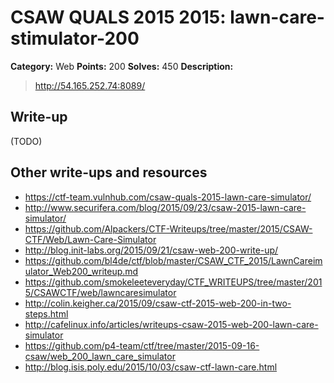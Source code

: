 # CSAW QUALS 2015 2015: lawn-care-stimulator-200

**Category:** Web
**Points:** 200
**Solves:** 450
**Description:**

> http://54.165.252.74:8089/


## Write-up

(TODO)

## Other write-ups and resources

* <https://ctf-team.vulnhub.com/csaw-quals-2015-lawn-care-simulator/>
* <http://www.securifera.com/blog/2015/09/23/csaw-2015-lawn-care-simulator/>
* <https://github.com/Alpackers/CTF-Writeups/tree/master/2015/CSAW-CTF/Web/Lawn-Care-Simulator>
* <http://blog.init-labs.org/2015/09/21/csaw-web-200-write-up/>
* <https://github.com/bl4de/ctf/blob/master/CSAW_CTF_2015/LawnCareimulator_Web200_writeup.md>
* <https://github.com/smokeleeteveryday/CTF_WRITEUPS/tree/master/2015/CSAWCTF/web/lawncaresimulator>
* <http://colin.keigher.ca/2015/09/csaw-ctf-2015-web-200-in-two-steps.html>
* <http://cafelinux.info/articles/writeups-csaw-2015-web-200-lawn-care-simulator>
* <https://github.com/p4-team/ctf/tree/master/2015-09-16-csaw/web_200_lawn_care_simulator>
* <http://blog.isis.poly.edu/2015/10/03/csaw-ctf-lawn-care.html>
